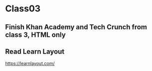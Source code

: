 # Class03 

## Finish Khan Academy and Tech Crunch from class 3, HTML only

## Read Learn Layout

https://learnlayout.com/

